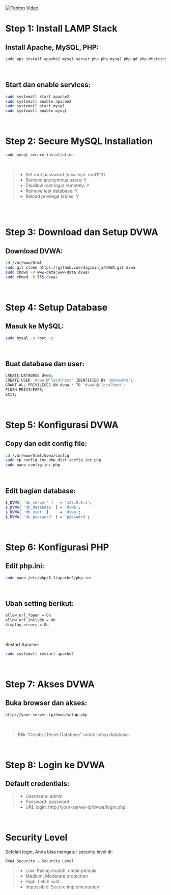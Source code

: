 [![Tonton Video](https://img.youtube.com/vi/P8_NOnIBMw8/hqdefault.jpg)](https://www.youtube.com/watch?v=P8_NOnIBMw8)

# Step 1: Install LAMP Stack <br>

## Install Apache, MySQL, PHP:
```bash
sudo apt install apache2 mysql-server php php-mysql php-gd php-mbstring libapache2-mod-php -y
```
<br>

## Start dan enable services:
```bash
sudo systemctl start apache2
sudo systemctl enable apache2
sudo systemctl start mysql
sudo systemctl enable mysql
```
<br>

# Step 2: Secure MySQL Installation <br>

```bash
sudo mysql_secure_installation
```
<br>

> - Set root password (misalnya: root123)
> - Remove anonymous users: Y
> - Disallow root login remotely: Y
> - Remove test database: Y
> - Reload privilege tables: Y

<br> <br>

# Step 3: Download dan Setup DVWA <br>

## Download DVWA:
```bash
cd /var/www/html
sudo git clone https://github.com/digininja/DVWA.git dvwa
sudo chown -R www-data:www-data dvwa/
sudo chmod -R 755 dvwa/
```
<br>

# Step 4: Setup Database <br>

## Masuk ke MySQL:
```bash
sudo mysql -u root -p
```
<br>

## Buat database dan user:
```bash
CREATE DATABASE dvwa;
CREATE USER 'dvwa'@'localhost' IDENTIFIED BY 'p@ssw0rd';
GRANT ALL PRIVILEGES ON dvwa.* TO 'dvwa'@'localhost';
FLUSH PRIVILEGES;
EXIT;
```
<br>

# Step 5: Konfigurasi DVWA <br>

## Copy dan edit config file:
```bash
cd /var/www/html/dvwa/config
sudo cp config.inc.php.dist config.inc.php
sudo nano config.inc.php
```
<br>

## Edit bagian database:
```bash
$_DVWA[ 'db_server' ]   = '127.0.0.1';
$_DVWA[ 'db_database' ] = 'dvwa';
$_DVWA[ 'db_user' ]     = 'dvwa';
$_DVWA[ 'db_password' ] = 'p@ssw0rd';
```
<br>

# Step 6: Konfigurasi PHP <br>

## Edit php.ini:
```bash
sudo nano /etc/php/8.1/apache2/php.ini
```
<br>

## Ubah setting berikut:
```bash
allow_url_fopen = On
allow_url_include = On
display_errors = On
```
<br>

Restart Apache:
```bash
sudo systemctl restart apache2
```
<br>

# Step 7: Akses DVWA
## Buka browser dan akses:
```bash
http://your-server-ip/dvwa/setup.php
```
<br>

> Klik "Create / Reset Database" untuk setup database.

<br>

# Step 8: Login ke DVWA <br>

## Default credentials:

> - Username: admin
> - Password: password
> - URL login: http://your-server-ip/dvwa/login.php

<br>

# Security Level <br>

Setelah login, Anda bisa mengatur security level di:
```bash
DVWA Security → Security Level
```

> - Low: Paling mudah, untuk pemula
> - Medium: Moderate protection
> - High: Lebih sulit
> - Impossible: Secure implementation
